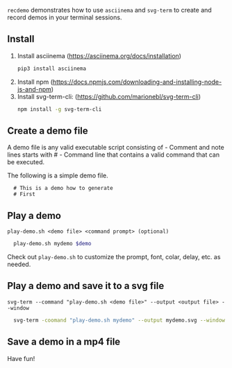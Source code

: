
`recdemo` demonstrates how to use `asciinema` and `svg-term` to create and record demos in your terminal sessions. 

## Install
1. Install asciinema (https://asciinema.org/docs/installation)
      ```sh
      pip3 install asciinema
      ```
3. Install npm (https://docs.npmjs.com/downloading-and-installing-node-js-and-npm)
4. Install svg-term-cli: (https://github.com/marionebl/svg-term-cli)
      ```sh
      npm install -g svg-term-cli
      ```
## Create a demo file
  A demo file is any valid executable script consisting of 
    - Comment and note lines starts with #
    - Command line that contains a valid command that can be executed.
  
  The following  is a simple demo file.
```
  # This is a demo how to generate 
  # First 
```
## Play a demo
   `play-demo.sh <demo file> <command prompt> (optional)` 
   
 ```sh
   play-demo.sh mydemo $demo
```
Check out `play-demo.sh` to customize the prompt, font, colar, delay, etc. as needed.

## Play a demo and save it to a svg file
   `svg-term --command "play-demo.sh <demo file>" --output <output file> --window`
   ``` sh
     svg-term -coomand "play-demo.sh mydemo" --output mydemo.svg --window
   ```
## Save a demo in a mp4 file


Have fun!

